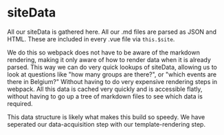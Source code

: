 # siteData

All our siteData is gathered here. All our .md files are parsed as JSON and HTML.
These are included in every .vue file via `this.$site`.

We do this so webpack does not have to be aware of the markdown rendering, making it only aware of how to render data when it is already parsed.
This way we can do very quick lookups of siteData, allowing us to look at questions like "how many groups are there?", or "which events are there in Belgium?"
Without having to do very expensive rendering steps in webpack.
All this data is cached very quickly and is accessible flatly, without having to go up a tree of markdown files to see which data is required.

This data structure is likely what makes this build so speedy. We have seperated our data-acquisition step with our template-rendering step.